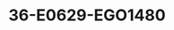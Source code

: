 ---
title: 36-E0629-EGO1480
image: /v1543919832/viterbo/36-E0629-EGO1480.jpg
brand: ego
layout: vestito
---
